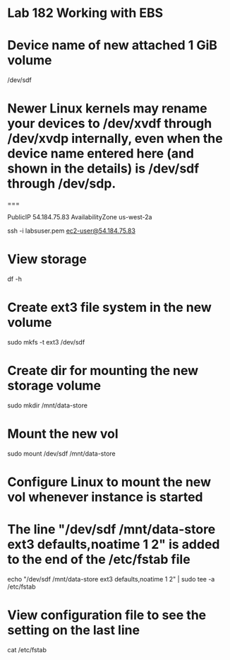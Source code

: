 # Lab 182 Working with EBS

# Device name of new attached 1 GiB volume
/dev/sdf

# Newer Linux kernels may rename your devices to /dev/xvdf through /dev/xvdp internally, even when the device name entered here (and shown in the details) is /dev/sdf through /dev/sdp.

===

PublicIP	        54.184.75.83
AvailabilityZone	us-west-2a

ssh -i labsuser.pem ec2-user@54.184.75.83

# View storage
df -h

# Create ext3 file system in the new volume
sudo mkfs -t ext3 /dev/sdf

# Create dir for mounting the new storage volume
sudo mkdir /mnt/data-store

# Mount the new vol
sudo mount /dev/sdf /mnt/data-store

# Configure Linux to mount the new vol whenever instance is started
# The line "/dev/sdf   /mnt/data-store ext3 defaults,noatime 1 2" is added to the end of the /etc/fstab file
echo "/dev/sdf   /mnt/data-store ext3 defaults,noatime 1 2" | sudo tee -a /etc/fstab

# View configuration file to see the setting on the last line
cat /etc/fstab

